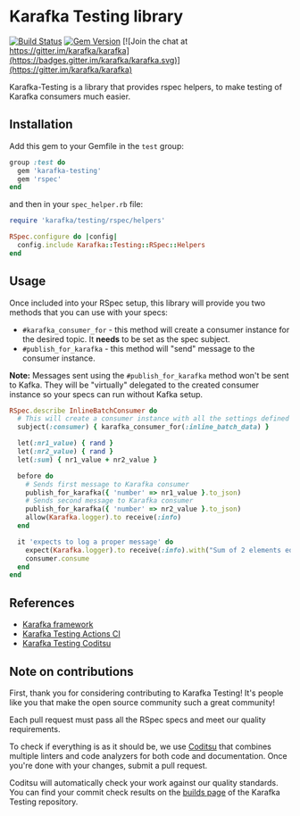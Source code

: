 # Karafka Testing library

[![Build Status](https://github.com/karafka/testing/workflows/ci/badge.svg)](https://github.com/karafka/testing/actions?query=workflow%3Aci)
[![Gem Version](https://badge.fury.io/rb/karafka-testing.svg)](http://badge.fury.io/rb/karafka-testing)
[![Join the chat at https://gitter.im/karafka/karafka](https://badges.gitter.im/karafka/karafka.svg)](https://gitter.im/karafka/karafka)

Karafka-Testing is a library that provides rspec helpers, to make testing of Karafka consumers much easier.

## Installation

Add this gem to your Gemfile in the `test` group:
```ruby
group :test do
  gem 'karafka-testing'
  gem 'rspec'
end
```

and then in your `spec_helper.rb` file:

```ruby
require 'karafka/testing/rspec/helpers'

RSpec.configure do |config|
  config.include Karafka::Testing::RSpec::Helpers
end
```

## Usage

Once included into your RSpec setup, this library will provide you two methods that you can use with your specs:

- `#karafka_consumer_for` - this method will create a consumer instance for the desired topic. It **needs** to be set as the spec subject.
- `#publish_for_karafka` - this method will "send" message to the consumer instance.


**Note:** Messages sent using the `#publish_for_karafka` method won't be sent to Kafka. They will be "virtually" delegated to the created consumer instance so your specs can run without Kafka setup.

```ruby
RSpec.describe InlineBatchConsumer do
  # This will create a consumer instance with all the settings defined for the given topic
  subject(:consumer) { karafka_consumer_for(:inline_batch_data) }

  let(:nr1_value) { rand }
  let(:nr2_value) { rand }
  let(:sum) { nr1_value + nr2_value }

  before do
    # Sends first message to Karafka consumer
    publish_for_karafka({ 'number' => nr1_value }.to_json)
    # Sends second message to Karafka consumer
    publish_for_karafka({ 'number' => nr2_value }.to_json)
    allow(Karafka.logger).to receive(:info)
  end

  it 'expects to log a proper message' do
    expect(Karafka.logger).to receive(:info).with("Sum of 2 elements equals to: #{sum}")
    consumer.consume
  end
end
```

## References

* [Karafka framework](https://github.com/karafka/karafka)
* [Karafka Testing Actions CI](https://github.com/karafka/testing/actions?query=workflow%3Aci)
* [Karafka Testing Coditsu](https://app.coditsu.io/karafka/repositories/testing)

## Note on contributions

First, thank you for considering contributing to Karafka Testing! It's people like you that make the open source community such a great community!

Each pull request must pass all the RSpec specs and meet our quality requirements.

To check if everything is as it should be, we use [Coditsu](https://coditsu.io) that combines multiple linters and code analyzers for both code and documentation. Once you're done with your changes, submit a pull request.

Coditsu will automatically check your work against our quality standards. You can find your commit check results on the [builds page](https://app.coditsu.io/karafka/repositories/testing/builds/commit_builds) of the Karafka Testing repository.

